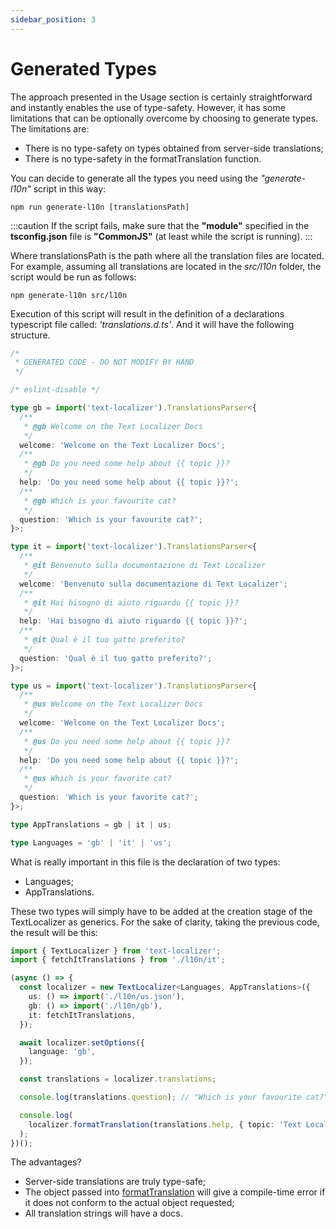 ```yaml
---
sidebar_position: 3
---
```


# Generated Types

The approach presented in the Usage section is certainly straightforward and instantly enables the use of type-safety.
However, it has some limitations that can be optionally overcome by choosing to generate types.
The limitations are:

- There is no type-safety on types obtained from server-side translations;
- There is no type-safety in the formatTranslation function.

You can decide to generate all the types you need using the _"generate-l10n"_ script in this way:

```shell
npm run generate-l10n [translationsPath]
```

:::caution
If the script fails, make sure that the **"module"** specified in the **tsconfig.json** file is **"CommonJS"** (at least while the script is running).
:::

Where translationsPath is the path where all the translation files are located. For example, assuming all translations are located in the _src/l10n_ folder, the script would be run as follows:

```shell
npm generate-l10n src/l10n
```

Execution of this script will result in the definition of a declarations typescript file called: _'translations.d.ts'_. And it will have the following structure.

```ts title="src/l10n/translations.d.ts"
/*
 * GENERATED CODE - DO NOT MODIFY BY HAND
 */

/* eslint-disable */

type gb = import('text-localizer').TranslationsParser<{
  /**
   * @gb Welcome on the Text Localizer Docs
   */
  welcome: 'Welcome on the Text Localizer Docs';
  /**
   * @gb Do you need some help about {{ topic }}?
   */
  help: 'Do you need some help about {{ topic }}?';
  /**
   * @gb Which is your favourite cat?
   */
  question: 'Which is your favourite cat?';
}>;

type it = import('text-localizer').TranslationsParser<{
  /**
   * @it Benvenuto sulla documentazione di Text Localizer
   */
  welcome: 'Benvenuto sulla documentazione di Text Localizer';
  /**
   * @it Hai bisogno di aiuto riguardo {{ topic }}?
   */
  help: 'Hai bisogno di aiuto riguardo {{ topic }}?';
  /**
   * @it Qual è il tuo gatto preferito?
   */
  question: 'Qual è il tuo gatto preferito?';
}>;

type us = import('text-localizer').TranslationsParser<{
  /**
   * @us Welcome on the Text Localizer Docs
   */
  welcome: 'Welcome on the Text Localizer Docs';
  /**
   * @us Do you need some help about {{ topic }}?
   */
  help: 'Do you need some help about {{ topic }}?';
  /**
   * @us Which is your favorite cat?
   */
  question: 'Which is your favorite cat?';
}>;

type AppTranslations = gb | it | us;

type Languages = 'gb' | 'it' | 'us';
```

What is really important in this file is the declaration of two types:

- Languages;
- AppTranslations.

These two types will simply have to be added at the creation stage of the TextLocalizer as generics.
For the sake of clarity, taking the previous code, the result will be this:

```ts title="src/index.ts"
import { TextLocalizer } from 'text-localizer';
import { fetchItTranslations } from './l10n/it';

(async () => {
  const localizer = new TextLocalizer<Languages, AppTranslations>({
    us: () => import('./l10n/us.json'),
    gb: () => import('./l10n/gb'),
    it: fetchItTranslations,
  });

  await localizer.setOptions({
    language: 'gb',
  });

  const translations = localizer.translations;

  console.log(translations.question); // "Which is your favourite cat?"

  console.log(
    localizer.formatTranslation(translations.help, { topic: 'Text Localizer' })
  );
})();
```

The advantages?

- Server-side translations are truly type-safe;
- The object passed into [formatTranslation](/docs/api-reference/text-localizer#formattranslation) will give a compile-time error if it does not conform to the actual object requested;
- All translation strings will have a docs.
